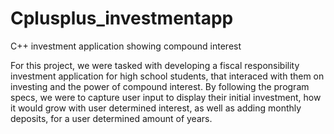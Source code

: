 # Cplusplus_investmentapp
C++ investment application showing compound interest

For this project, we were tasked with developing a fiscal responsibility investment application for high school students, that interaced with them on investing and 
the power of compound interest. By following the program specs, we were to capture user input to display their initial investment, how it would grow with 
user determined interest, as well as adding monthly deposits, for a user determined amount of years.
